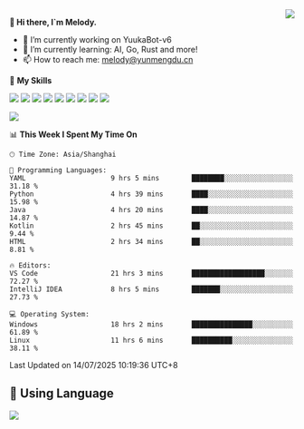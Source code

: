 <a href="#">
  <img align="right" src="https://github-readme-stats.vercel.app/api?username=melodyyuuka&count_private=true&show_icons=true" />
</a>

**👋 Hi there, I`m Melody.**

- 🔭 I’m currently working on YuukaBot-v6
- 🌱 I’m currently learning: AI, Go, Rust and more!
- 📫 How to reach me: melody@yunmengdu.cn

🌟 **My Skills** 

![](https://img.shields.io/badge/-Python-3e74a2?style=flat-square&logo=Python&logoColor=fff)
![](https://img.shields.io/badge/-Java-007396?style=flat-square&logo=OpenJDK&logoColor=fff)
![](https://img.shields.io/badge/-Node.js-339933?style=flat-square&logo=Node.js&logoColor=fff)
![](https://img.shields.io/badge/-Git-f05032?style=flat-square&logo=git&logoColor=fff)
![](https://img.shields.io/badge/-PostgreSQL-4169e1?style=flat-square&logo=PostgreSQL&logoColor=fff)
![](https://img.shields.io/badge/-Rust-000000?style=flat-square&logo=rust&logoColor=fff)
![](https://img.shields.io/badge/-VSCode-007acc?style=flat-square&logo=Visual-Studio-Code&logoColor=fff)
![](https://img.shields.io/badge/-FastAPI-009688?style=flat-square&logo=FastAPI&logoColor=fff)
![](https://img.shields.io/badge/-Linux-000000?style=flat-square&logo=Linux&logoColor=fff)


![](https://wakatime.com/badge/user/fa6dc0e2-47c5-4d2d-ae45-69fec6f2122c.svg)

<!--START_SECTION:waka-->
📊 **This Week I Spent My Time On** 

```text
🕑︎ Time Zone: Asia/Shanghai

💬 Programming Languages: 
YAML                     9 hrs 5 mins        ████████░░░░░░░░░░░░░░░░░   31.18 % 
Python                   4 hrs 39 mins       ████░░░░░░░░░░░░░░░░░░░░░   15.98 % 
Java                     4 hrs 20 mins       ████░░░░░░░░░░░░░░░░░░░░░   14.87 % 
Kotlin                   2 hrs 45 mins       ██░░░░░░░░░░░░░░░░░░░░░░░    9.44 % 
HTML                     2 hrs 34 mins       ██░░░░░░░░░░░░░░░░░░░░░░░    8.81 % 

🔥 Editors: 
VS Code                  21 hrs 3 mins       ██████████████████░░░░░░░   72.27 % 
IntelliJ IDEA            8 hrs 5 mins        ███████░░░░░░░░░░░░░░░░░░   27.73 % 

💻 Operating System: 
Windows                  18 hrs 2 mins       ███████████████░░░░░░░░░░   61.89 % 
Linux                    11 hrs 6 mins       ██████████░░░░░░░░░░░░░░░   38.11 % 
```


 Last Updated on 14/07/2025 10:19:36 UTC+8
<!--END_SECTION:waka-->

## 🥰 **Using Language**

![](https://github-readme-stats.vercel.app/api/wakatime?username=MelodyYuyuko&layout=compact&hide_border=true)
